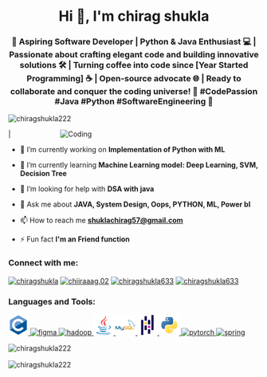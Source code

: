 <h1 align="center">Hi 👋, I'm chirag shukla</h1>
<h3 align="center">🚀 Aspiring Software Developer | Python & Java Enthusiast 💻 | Passionate about crafting elegant code and building innovative solutions 🛠️ | Turning coffee into code since [Year Started Programming] ☕ | Open-source advocate 🌐 | Ready to collaborate and conquer the coding universe! 🚀 #CodePassion #Java #Python #SoftwareEngineering 🚀</h3>
<p align="left"> <img src="https://komarev.com/ghpvc/?username=chiragshukla222&label=Profile%20views&color=0e75b6&style=flat" alt="chiragshukla222" /> </p>
|<img align="right" alt="Coding" width="400" src="https://cdn.dribbble.com/users/1162077/screenshots/3848914/programmer.gif">

- 🔭 I’m currently working on **Implementation of Python with ML**

- 🌱 I’m currently learning **Machine Learning model: Deep Learning, SVM, Decision Tree**

- 🤝 I’m looking for help with **DSA with java**

- 💬 Ask me about **JAVA, System Design, Oops, PYTHON, ML, Power bI**

- 📫 How to reach me **shuklachirag57@gmail.com**

- ⚡ Fun fact **I'm an Friend function**

<h3 align="left">Connect with me:</h3>
<p align="left">
<a href="https://linkedin.com/in/chiragshukla" target="blank"><img align="center" src="https://raw.githubusercontent.com/rahuldkjain/github-profile-readme-generator/master/src/images/icons/Social/linked-in-alt.svg" alt="chiragshukla" height="30" width="40" /></a>
<a href="https://instagram.com/chiiraaag.02" target="blank"><img align="center" src="https://raw.githubusercontent.com/rahuldkjain/github-profile-readme-generator/master/src/images/icons/Social/instagram.svg" alt="chiiraaag.02" height="30" width="40" /></a>
<a href="https://www.hackerrank.com/chiragshukla633" target="blank"><img align="center" src="https://raw.githubusercontent.com/rahuldkjain/github-profile-readme-generator/master/src/images/icons/Social/hackerrank.svg" alt="chiragshukla633" height="30" width="40" /></a>
<a href="https://auth.geeksforgeeks.org/user/chiragshukla633" target="blank"><img align="center" src="https://raw.githubusercontent.com/rahuldkjain/github-profile-readme-generator/master/src/images/icons/Social/geeks-for-geeks.svg" alt="chiragshukla633" height="30" width="40" /></a>
</p>

<h3 align="left">Languages and Tools:</h3>
<p align="left"> <a href="https://www.cprogramming.com/" target="_blank" rel="noreferrer"> <img src="https://raw.githubusercontent.com/devicons/devicon/master/icons/c/c-original.svg" alt="c" width="40" height="40"/> </a> <a href="https://www.figma.com/" target="_blank" rel="noreferrer"> <img src="https://www.vectorlogo.zone/logos/figma/figma-icon.svg" alt="figma" width="40" height="40"/> </a> <a href="https://hadoop.apache.org/" target="_blank" rel="noreferrer"> <img src="https://www.vectorlogo.zone/logos/apache_hadoop/apache_hadoop-icon.svg" alt="hadoop" width="40" height="40"/> </a> <a href="https://www.java.com" target="_blank" rel="noreferrer"> <img src="https://raw.githubusercontent.com/devicons/devicon/master/icons/java/java-original.svg" alt="java" width="40" height="40"/> </a> <a href="https://www.mysql.com/" target="_blank" rel="noreferrer"> <img src="https://raw.githubusercontent.com/devicons/devicon/master/icons/mysql/mysql-original-wordmark.svg" alt="mysql" width="40" height="40"/> </a> <a href="https://pandas.pydata.org/" target="_blank" rel="noreferrer"> <img src="https://raw.githubusercontent.com/devicons/devicon/2ae2a900d2f041da66e950e4d48052658d850630/icons/pandas/pandas-original.svg" alt="pandas" width="40" height="40"/> </a> <a href="https://www.python.org" target="_blank" rel="noreferrer"> <img src="https://raw.githubusercontent.com/devicons/devicon/master/icons/python/python-original.svg" alt="python" width="40" height="40"/> </a> <a href="https://pytorch.org/" target="_blank" rel="noreferrer"> <img src="https://www.vectorlogo.zone/logos/pytorch/pytorch-icon.svg" alt="pytorch" width="40" height="40"/> </a> <a href="https://spring.io/" target="_blank" rel="noreferrer"> <img src="https://www.vectorlogo.zone/logos/springio/springio-icon.svg" alt="spring" width="40" height="40"/> </a> </p>

<p><img align="center" src="https://github-readme-stats.vercel.app/api/top-langs?username=chiragshukla222&show_icons=true&locale=en&layout=compact" alt="chiragshukla222" /></p>

<p><img align="center" src="https://github-readme-streak-stats.herokuapp.com/?user=chiragshukla222&" alt="chiragshukla222" /></p>
